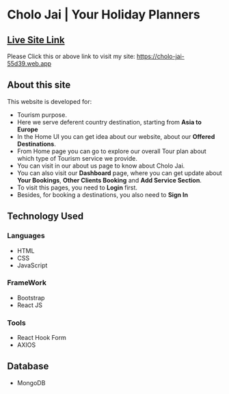 # Cholo Jai | Your Holiday Planners

## [Live Site Link](https://cholo-jai-55d39.web.app)
Please Click this or above link to visit my site: https://cholo-jai-55d39.web.app

## About this site

This website is developed for:

* Tourism purpose.
* Here we serve deferent country destination, starting from **Asia to Europe**
* In the Home UI you can get idea about our website, about our **Offered Destinations**.
* From Home page you can go to explore our overall Tour plan about which type of Tourism service we provide.
* You can visit in our about us page to know about Cholo Jai.
* You can also visit our **Dashboard** page, where you can get update about **Your Bookings**, **Other Clients Booking** and **Add Service Section**.
* To visit this pages, you need to **Login** first.
* Besides, for booking a destinations, you also need to **Sign In**

## Technology Used

### Languages
* HTML
* CSS
* JavaScript

### FrameWork
* Bootstrap
* React JS

### Tools
* React Hook Form
* AXIOS

## Database 
* MongoDB 